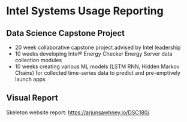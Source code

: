 # Intel Systems Usage Reporting
## Data Science Capstone Project
- 20 week collaborative capstone project advised by Intel leadership
- 10 weeks developing Intel® Energy Checker Energy Server data collection modules
- 10 weeks creating various ML models (LSTM RNN, Hidden Markov Chains) for collected time-series
data to predict and pre-emptively launch apps

## Visual Report
Skeleton website report: https://arjunsawhney.io/DSC180/
